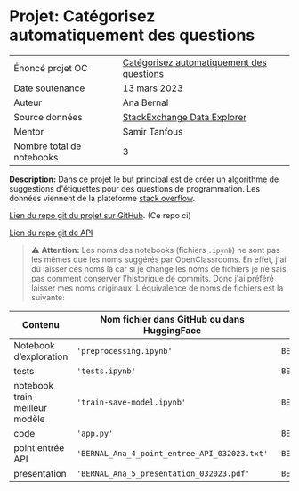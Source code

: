 # Projet: Catégorisez automatiquement des questions

|   |   |
|---|---|
| Énoncé projet OC  |    [Catégorisez automatiquement des questions](#https://openclassrooms.com/fr/paths/148/projects/111/assignment)         |
| Date soutenance  |   13 mars 2023  |
| Auteur  | Ana Bernal                                                    |
| Source données | [StackExchange Data Explorer](https://data.stackexchange.com/stackoverflow/query/new) |
| Mentor | Samir Tanfous | 
| Nombre total de notebooks  | 3                                                   |

**Description:** Dans ce projet le but principal est de créer un algorithme de suggestions d'étiquettes pour des questions de programmation. Les données viennent de la plateforme [stack overflow](https://stackoverflow.com/).

[Lien du repo git du projet sur GitHub](https://github.com/ana-bernal/P5-projet_overflow). (Ce repo ci)

[Lien du repo git de API](https://huggingface.co/spaces/ana-bernal/StackOverflowTagSuggestion)

> ⚠️ **Attention:** Les noms des notebooks (fichiers `.ipynb`) ne sont pas les mêmes que les noms suggérés par OpenClassrooms. En effet, j'ai dû laisser ces noms là car si je change les noms de fichiers je ne sais pas comment conserver l'historique de commits. Donc j'ai préféré laisser mes noms originaux. L'équivalence de noms de fichiers est la suivante: 



| Contenu | Nom fichier dans GitHub ou dans HuggingFace | Nom fichier dans `.zip` | Livrable demandé | GitHub ou HuggingFace |
| ---|---|---|---|---|
| Notebook d’exploration | `'preprocessing.ipynb'` | `'BERNAL_Ana_1_notebook_exploration_032023.ipynb'` | oui | Github |
| tests | `'tests.ipynb'` | `'BERNAL_Ana_2_notebook_test_032023.ipynb'` | oui | Github |
| notebook train meilleur modèle | `'train-save-model.ipynb'` | `'BERNAL_Ana_2.5_notebook_train_032023.ipynb'` | oui | Github |
| code | `'app.py'` | `'BERNAL_Ana_3_code_032023.py'` | oui | HuggingFace |
| point entrée API | `'BERNAL_Ana_4_point_entree_API_032023.txt'` | `'BERNAL_Ana_4_point_entree_API_032023.txt'` | oui | GitHub |
| presentation | `'BERNAL_Ana_5_presentation_032023.pdf'` | `'BERNAL_Ana_5_presentation_032023.pdf'` | oui | GitHub |
